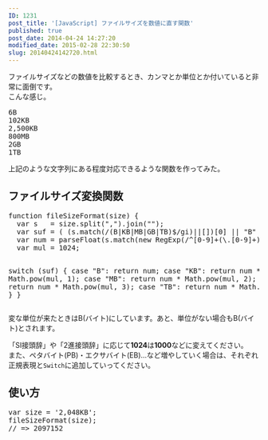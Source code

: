 ```yaml
---
ID: 1231
post_title: '[JavaScript] ファイルサイズを数値に直す関数'
published: true
post_date: 2014-04-24 14:27:20
modified_date: 2015-02-28 22:30:50
slug: 20140424142720.html
---
```

<p>ファイルサイズなどの数値を比較するとき、カンマとか単位とか付いていると非常に面倒です。<br />
こんな感じ。</p>
<pre>
6B
102KB
2,500KB
800MB
2GB
1TB
</pre>
<p>上記のような文字列にある程度対応できるような関数を作ってみた。<br />
<!--more--></p>
<h2>ファイルサイズ変換関数</h2>
<pre class="prettyprint linenums lang-js">function fileSizeFormat(size) {
  var s   = size.split(",").join("");
  var suf = ( (s.match(/(B|KB|MB|GB|TB)$/gi)||[])[0] || "B" ).toUpperCase();
  var num = parseFloat(s.match(new RegExp(/^[0-9]+(\.[0-9]+)?/))[0]);
  var mul = 1024;

  switch (suf) {
    case "B":
      return num;
    case "KB":
      return num * Math.pow(mul, 1);
    case "MB":
      return num * Math.pow(mul, 2);
    case "GB":
      return num * Math.pow(mul, 3);
    case "TB":
      return num * Math.pow(mul, 4);
  }
}
</pre>
<p>変な単位が来たときはB(バイト)にしています。あと、単位がない場合もB(バイト)とされます。</p>
<p>「SI接頭辞」や「2進接頭辞」に応じて<b>1024</b>は<b>1000</b>などに変えてください。<br />
また、ペタバイト(PB)・エクサバイト(EB)…など増やしていく場合は、それぞれ正規表現と<code>Switch</code>に追加していってください。</p>
<h2>使い方</h2>
<pre class="prettyprint">var size = '2,048KB';
fileSizeFormat(size);
// => 2097152</pre>